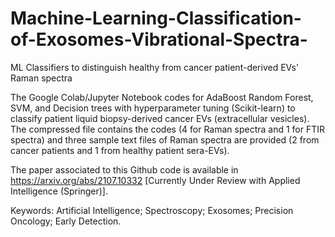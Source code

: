# Machine-Learning-Classification-of-Exosomes-Vibrational-Spectra-
ML Classifiers to distinguish healthy from cancer patient-derived EVs' Raman spectra

The Google Colab/Jupyter Notebook codes for AdaBoost Random Forest, SVM, and Decision trees with hyperparameter tuning (Scikit-learn) to classify
patient liquid biopsy-derived cancer EVs (extracellular vesicles). The compressed file contains the codes (4 for Raman spectra and 1 for FTIR spectra)
and three sample text files of Raman spectra are provided (2 from cancer patients and 1 from healthy patient sera-EVs).

The paper associated to this Github code is available in https://arxiv.org/abs/2107.10332 [Currently Under Review with Applied Intelligence (Springer)].

Keywords: Artificial Intelligence; Spectroscopy; Exosomes; Precision Oncology; Early Detection.

